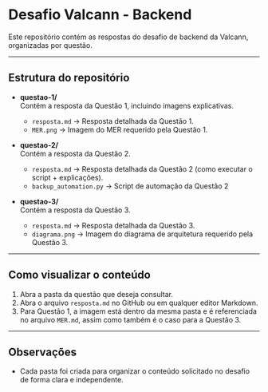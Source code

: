 # Desafio Valcann - Backend

Este repositório contém as respostas do desafio de backend da Valcann, organizadas por questão.

---

## Estrutura do repositório

- **questao-1/**  
  Contém a resposta da Questão 1, incluindo imagens explicativas.  
  - `resposta.md` → Resposta detalhada da Questão 1.  
  - `MER.png` → Imagem do MER requerido pela Questão 1.  

- **questao-2/**  
  Contém a resposta da Questão 2.  
  - `resposta.md` → Resposta detalhada da Questão 2 (como executar o script + explicações).
  - `backup_automation.py` → Script de automação da Questão 2

- **questao-3/**  
  Contém a resposta da Questão 3.  
  - `resposta.md` → Resposta detalhada da Questão 3.
  - `diagrama.png` → Imagem do diagrama de arquitetura requerido pela Questão 3. 

---

## Como visualizar o conteúdo

1. Abra a pasta da questão que deseja consultar.  
2. Abra o arquivo `resposta.md` no GitHub ou em qualquer editor Markdown.  
3. Para Questão 1, a imagem está dentro da mesma pasta e é referenciada no arquivo `MER.md`, assim como também é o caso para a Questão 3.

---

## Observações

- Cada pasta foi criada para organizar o conteúdo solicitado no desafio de forma clara e independente.
